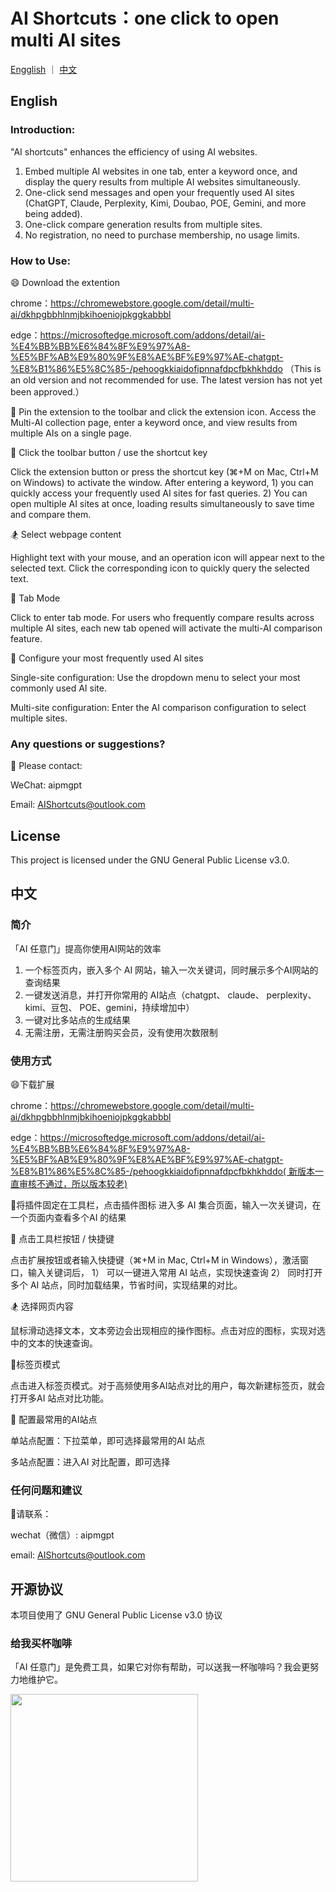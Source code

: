 # AI Shortcuts：one click to open multi AI sites


[Engglish](https://github.com/taoAIGC/AI-Shortcuts/blob/master/README.md#english )   ｜   [中文](https://github.com/taoAIGC/AI-Shortcuts/blob/master/README.md#%E4%B8%AD%E6%96%87) 


## English 

### Introduction:

"AI shortcuts" enhances the efficiency of using AI websites.

1. Embed multiple AI websites in one tab, enter a keyword once, and display the query results from multiple AI websites simultaneously.
2. One-click send messages and open your frequently used AI sites (ChatGPT, Claude, Perplexity, Kimi, Doubao, POE, Gemini, and more being added).
3. One-click compare generation results from multiple sites.
4. No registration, no need to purchase membership, no usage limits.

### How to Use:

😄 Download the extention

chrome：https://chromewebstore.google.com/detail/multi-ai/dkhpgbbhlnmjbkihoeniojpkggkabbbl


edge：https://microsoftedge.microsoft.com/addons/detail/ai-%E4%BB%BB%E6%84%8F%E9%97%A8-%E5%BF%AB%E9%80%9F%E8%AE%BF%E9%97%AE-chatgpt-%E8%B1%86%E5%8C%85-/pehoogkkiaidofipnnafdpcfbkhkhddo （This is an old version and not recommended for use. The latest version has not yet been approved.）

🎉 Pin the extension to the toolbar and click the extension icon.
Access the Multi-AI collection page, enter a keyword once, and view results from multiple AIs on a single page.

🤖 Click the toolbar button / use the shortcut key

Click the extension button or press the shortcut key (⌘+M on Mac, Ctrl+M on Windows) to activate the window. After entering a keyword, 1) you can quickly access your frequently used AI sites for fast queries. 2) You can open multiple AI sites at once, loading results simultaneously to save time and compare them.

🏂 Select webpage content

Highlight text with your mouse, and an operation icon will appear next to the selected text. Click the corresponding icon to quickly query the selected text.

🎉 Tab Mode

Click to enter tab mode. For users who frequently compare results across multiple AI sites, each new tab opened will activate the multi-AI comparison feature.

🔨 Configure your most frequently used AI sites

Single-site configuration: Use the dropdown menu to select your most commonly used AI site.

Multi-site configuration: Enter the AI comparison configuration to select multiple sites.

### Any questions or suggestions?

💌 Please contact:

WeChat: aipmgpt

Email: AIShortcuts@outlook.com

## License
   
This project is licensed under the GNU General Public License v3.0.

## 中文 


### 简介

「AI 任意门」提高你使用AI网站的效率

1. 一个标签页内，嵌入多个 AI 网站，输入一次关键词，同时展示多个AI网站的查询结果
2. 一键发送消息，并打开你常用的 AI站点（chatgpt、 claude、 perplexity、kimi、豆包、 POE、gemini，持续增加中）
3. 一键对比多站点的生成结果
4. 无需注册，无需注册购买会员，没有使用次数限制

### 使用方式

😄下载扩展

chrome：https://chromewebstore.google.com/detail/multi-ai/dkhpgbbhlnmjbkihoeniojpkggkabbbl 


edge：https://microsoftedge.microsoft.com/addons/detail/ai-%E4%BB%BB%E6%84%8F%E9%97%A8-%E5%BF%AB%E9%80%9F%E8%AE%BF%E9%97%AE-chatgpt-%E8%B1%86%E5%8C%85-/pehoogkkiaidofipnnafdpcfbkhkhddo( 新版本一直审核不通过，所以版本较老)



🎉将插件固定在工具栏，点击插件图标
进入多 AI 集合页面，输入一次关键词，在一个页面内查看多个AI 的结果

🤖 点击工具栏按钮 / 快捷键

点击扩展按钮或者输入快捷键（⌘+M in Mac, Ctrl+M in Windows），激活窗口，输入关键词后， 1） 可以一键进入常用 AI 站点，实现快速查询 2） 同时打开多个 AI 站点，同时加载结果，节省时间，实现结果的对比。

🏂 选择网页内容

鼠标滑动选择文本，文本旁边会出现相应的操作图标。点击对应的图标，实现对选中的文本的快速查询。

🎉标签页模式

点击进入标签页模式。对于高频使用多AI站点对比的用户，每次新建标签页，就会打开多AI 站点对比功能。

🔨 配置最常用的AI站点

单站点配置：下拉菜单，即可选择最常用的AI 站点

多站点配置：进入AI 对比配置，即可选择


### 任何问题和建议

💌请联系：

wechat（微信）: aipmgpt

email: AIShortcuts@outlook.com

## 开源协议
   
本项目使用了 GNU General Public License v3.0 协议

### 给我买杯咖啡

「AI 任意门」是免费工具，如果它对你有帮助，可以送我一杯咖啡吗？我会更努力地维护它。

<img src="https://github-production-user-asset-6210df.s3.amazonaws.com/1812275/460316844-4e928502-73eb-4918-959a-db17f7f747ff.jpg?X-Amz-Algorithm=AWS4-HMAC-SHA256&X-Amz-Credential=AKIAVCODYLSA53PQK4ZA%2F20250629%2Fus-east-1%2Fs3%2Faws4_request&X-Amz-Date=20250629T152605Z&X-Amz-Expires=300&X-Amz-Signature=51f982565a095dd6ef1e05a54c01caa6e768e275291e52737150082650e4394c&X-Amz-SignedHeaders=host" width="300">
